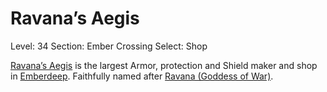 # Ravana’s Aegis

Level: 34
Section: Ember Crossing
Select: Shop

[Ravana’s Aegis](Ravana%E2%80%99s%20Aegis%2020775a22781a8016a59ccf559e09ee83.md) is the largest Armor, protection and Shield maker and shop in [Emberdeep](Emberdeep%20970b2a8371ba4facad9c16f1a552038e.md). Faithfully named after [Ravana (Goddess of War)](Ravana%20(Goddess%20of%20War)%20ef885dcf2dac40bd934703daa3d8b6aa.md).